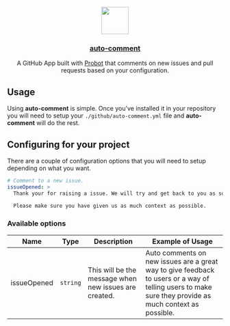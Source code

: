 <p align="center">
  <img src="https://avatars3.githubusercontent.com/in/14394?s=88&amp;v=4" width="64">
  <h3 align="center"><a href="https://boyney123.github.io/auto-comment/">auto-comment</a></h3>
  <p align="center">A GitHub App built with <a href="https://github.com/probot/probot">Probot</a> that comments on new issues and pull requests based on your configuration.<p>
 
  </p>
</p>

## Usage

Using **auto-comment** is simple. Once you've installed it in your repository you will need to setup your `./github/auto-comment.yml` file and **auto-comment** will do the rest.

## Configuring for your project

There are a couple of configuration options that you will need to setup depending on what you want.

```yml
# Comment to a new issue.
issueOpened: >
  Thank your for raising a issue. We will try and get back to you as soon as possible. 
  
  Please make sure you have given us as much context as possible.

```

### Available options

| Name | Type | Description | Example of Usage |
|------|------|-------------|------------------|
| issueOpened | `string` | This will be the message when new issues are created. | Auto comments on new issues are a great way to give feedback to users or a way of telling users to make sure they provide as much context as possible. |
